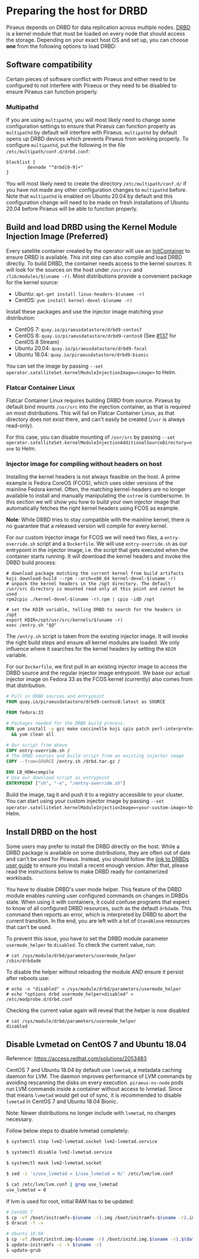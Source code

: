 # Preparing the host for DRBD

Piraeus depends on DRBD for data replication across multiple nodes. [DRBD] is a kernel module that must be loaded on
every node that should access the storage. Depending on your exact host OS and set up, you can choose **one** from the
following options to load DRBD:

[DRBD]: https://github.com/LINBIT/drbd/

## Software compatibility

Certain pieces of software conflict with Piraeus and either need to be configured to not interfere with Piraeus or they need
to be disabled to ensure Piraeus can function properly.

### Multipathd

If you are using `multipathd`, you will most likely need to change some configuration settings to ensure that Piraeus can function
properly as `multipathd` by default will interfere with Piraeus. `multipathd` by default opens up DRBD devices which prevents Piraeus
from working properly. To configure `multipathd`, put the following in the file `/etc/multipath/conf.d/drbd.conf`:

```
blacklist {
        devnode "^drbd[0-9]+"
}
```

You will most likely need to create the directory `/etc/multipath/conf.d/` if you have not made any other configuration changes to
`multipathd` before. Note that `multipathd` is enabled on Ubuntu 20.04 by default and this configuration change will need to be made
on fresh installations of Ubuntu 20.04 before Piraeus will be able to function properly.

## Build and load DRBD using the Kernel Module Injection Image (Preferred)

Every satellite container created by the operator will use an [InitContainer] to ensure DRBD is available. This init
step can also compile and load DRBD directly. To build DRBD, the container needs access to the kernel sources. It will
look for the sources on the host under `/usr/src` and `/lib/modules/$(uname -r)`. Most distributions provide a convenient package
for the kernel source:

* Ubuntu: `apt-get install linux-headers-$(uname -r)`
* CentOS: `yum install kernel-devel-$(uname -r)`

Install these packages and use the injector image matching your distribution:

* CentOS 7: `quay.io/piraeusdatastore/drbd9-centos7`
* CentOS 8: `quay.io/piraeusdatastore/drbd9-centos8` (See [#137] for CentOS 8 Stream)
* Ubuntu 20.04: `quay.io/piraeusdatastore/drbd9-focal`
* Ubuntu 18.04: `quay.io/piraeusdatastore/drbd9-bionic`

You can set the image by passing `--set operator.satelliteSet.kernelModuleInjectionImage=<image>` to Helm.

[InitContainer]: https://kubernetes.io/docs/concepts/workloads/pods/init-containers/
[#137]: https://github.com/piraeusdatastore/piraeus-operator/issues/137

### Flatcar Container Linux

Flatcar Container Linux requires building DRBD from source. Piraeus by default bind mounts `/usr/src` into the injection
container, as that is required on most distributions. This will fail on Flatcar Container Linux, as that directory
does not exist there, and can't easily be created (`/usr` is always read-only).

For this case, you can disable mounting of `/usr/src` by passing
`--set operator.satelliteSet.kernelModuleInjectionAdditionalSourceDirectory=none` to Helm.

### Injector image for compiling without headers on host

Installing the kernel headers is not always feasible on the host. A prime example is Fedora CoreOS (FCOS), which uses
older versions of the mainline Fedora kernel. Often, the matching kernel-headers are no longer available to install and
manually manipulating the `ostree` is cumbersome. In this section we will show you how to build your own injector image
that automatically fetches the right kernel headers using FCOS as example.

**Note**: While DRBD tries to stay compatible with the mainline kernel, there is no guarantee that a released version
will compile for every kernel.

For our custom injector image for FCOS we will need two files, a `entry-override.sh` script and a `Dockerfile`. We will
use `entry-override.sh` as our entrypoint in the injector image, i.e. the script that gets executed when the container
starts running. It will download the kernel headers and invoke the DRBD build process:
```shell
# download package matching the current kernel from build artifacts
koji download-build --rpm --arch=x86_64 kernel-devel-$(uname -r)
# unpack the kernel headers in the /opt directory. The default /usr/src directory is mounted read only at this point and cannot be used
rpm2cpio ./kernel-devel-$(uname -r).rpm | cpio -idD /opt

# set the KDIR variable, telling DRBD to search for the headers in /opt
export KDIR=/opt/usr/src/kernels/$(uname -r)
exec /entry.sh "$@"
```

The `/entry.sh` script is taken from the existing injector image. It will invoke the right build steps and ensure all
kernel modules are loaded. We only influence where it searches for the kernel headers by setting the `KDIR` variable.

For our `Dockerfile`, we first pull in an existing injector image to access the DRBD source and the regular injector
image entrypoint. We base our actual injector image on Fedora 33 as the FCOS kernel (currently) also comes from that
distribution.
```dockerfile
# Pull in DRBD sources and entrypoint
FROM quay.io/piraeusdatastore/drbd9-centos8:latest as SOURCE

FROM fedora:33

# Packages needed for the DRBD build process.
RUN yum install -y gcc make coccinelle koji cpio patch perl-interpreter diffutils kmod \
  && yum clean all

# Our script from above
COPY entry-override.sh /
# The DRBD sources and build script from an existing injector image
COPY --from=SOURCE /entry.sh /drbd.tar.gz /

ENV LB_HOW=compile
# Use our download script as entrypoint
ENTRYPOINT ["sh", "-e", "/entry-override.sh"]
```

Build the image, tag it and push it to a registry accessible to your cluster. You can start using your custom injector
image by passing `--set operator.satelliteSet.kernelModuleInjectionImage=<your-custom-image>` to Helm.

## Install DRBD on the host

Some users may prefer to install the DRBD directly on the host. While a DRBD package is available on some distributions,
they are often out of date and can't be used for Piraeus. Instead, you should follow the [link to DRBDs user guide] to
ensure you install a recent enough version. After that, please read the instructions below to make DRBD ready for
containerized workloads.

[link to DRBDs user guide]: https://www.linbit.com/drbd-user-guide/users-guide-9-0/#p-build-install-configure

You have to disable DRBD's user mode helper. This feature of the DRBD module enables running user configured commands on
changes in DRBDs state. When using it with containers, it could confuse programs that expect to know of all configured
DRBD resources, such as the default `drbdadm`. This command then reports an error, which is interpreted by DRBD to abort
the current transition. In the end, you are left with a lot of `StandAlone` resources that can't be used.

To prevent this issue, you have to set the DRBD module parameter `usermode_helper` to `disabled`. To check the current
value, run:

```
# cat /sys/module/drbd/parameters/usermode_helper
/sbin/drbdadm
```

To disable the helper without reloading the module _AND_ ensure it persist after reboots use:

```
# echo -n "disabled" > /sys/module/drbd/parameters/usermode_helper
# echo "options drbd usermode_helper=disabled" > /etc/modprobe.d/drbd.conf
```

Checking the current value again will reveal that the helper is now disabled

```
# cat /sys/module/drbd/parameters/usermode_helper
disabled
```

## Disable Lvmetad on CentOS 7 and Ubuntu 18.04

Reference: https://access.redhat.com/solutions/2053483

CentOS 7 and Ubuntu 18.04 by default use `lvmetad`,  a metadata caching daemon for LVM. The daemon improves performance of LVM commands by avoiding rescanning the disks on every execution. `piraeus-ns-node` pods run LVM commands inside a container without access to lvmetad. Since that means  `lvmetad` would get out of sync, it is recommended to disable `lvmetad` in CentOS 7 and Ubuntu 18.04 Bionic.

Note: Newer distributions no longer include with `lvmetad`, no changes necessary.

Follow below steps to disable lvmetad completely:
```bash
$ systemctl stop lvm2-lvmetad.socket lvm2-lvmetad.service

$ systemctl disable lvm2-lvmetad.service

$ systemctl mask lvm2-lvmetad.socket

$ sed -i 's/use_lvmetad = 1/use_lvmetad = 0/' /etc/lvm/lvm.conf

$ cat /etc/lvm/lvm.conf | grep use_lvmetad
use_lvmetad = 0
```
If lvm is used for root, initial RAM has to be updated:
```bash
# CentOS 7
$ cp -vf /boot/initramfs-$(uname -r).img /boot/initramfs-$(uname -r).img.$(date +%m-%d-%H%M%S).bak
$ dracut -f -v

# Ubuntu 18.04
$ cp -vf /boot/initrd.img-$(uname -r) /boot/initd.img.$(uname -r).$(date +%m-%d-%H%M%S).bak
$ update-initramfs -c -k $(uname -r)
$ update-grub
```

